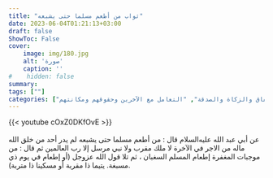 ```yaml
---
title: "ثواب من أطعم مسلما حتى يشبعه"
date: 2023-06-04T01:21:13+03:00
draft: false
ShowToc: False
cover:
    image: img/180.jpg
    alt: 'صورة'
    caption: ''
#    hidden: false
summary: 
tags: [""]
categories: ["الإنفاق والزكاة والصدقة", "التعامل مع الآخرين وحقوقهم ومكانتهم"]
---
```

{{< youtube cOxZ0DKfOvE >}}  
 <br>
عن
أبي عبد الله عليه‌السلام قال : من أطعم مسلما حتى يشبعه لم يدر أحد من خلق
الله ماله من الاجر في الآخرة لا ملك مقرب ولا نبي مرسل إلا رب العالمين 
ثم قال : من موجبات المغفرة إطعام المسلم السغبان ، ثم تلا قول الله
عزوجل (أو إطعام في يوم ذي مسبغة. يتيما ذا مقربة أو مسكينا
ذا متربة).

